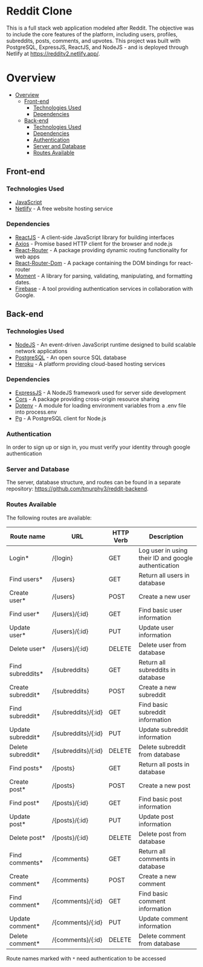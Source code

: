 # Reddit Clone

This is a full stack web application modeled after Reddit. The objective was to include the core features of the platform, including users, profiles, subreddits, posts, comments, and upvotes. This project was built with PostgreSQL, ExpressJS, ReactJS, and NodeJS - and is deployed through Netlify at https://redditv2.netlify.app/.

# Overview

- [Overview](#overview)
  - [Front-end](#front-end)
    - [Technologies Used](#technologies-used)
    - [Dependencies](#dependencies)
  - [Back-end](#back-end)
    - [Technologies Used](#technologies-used-1)
    - [Dependencies](#dependencies-1)
    - [Authentication](#authentication)
    - [Server and Database](#server-and-database)
    - [Routes Available](#routes-available)

## Front-end

### Technologies Used

- [JavaScript](https://www.javascript.com/)
- [Netlify](https://www.netlify.com/) - A free website hosting service

### Dependencies

- [ReactJS](https://reactjs.org/) - A client-side JavaScript library for building interfaces
- [Axios](https://www.npmjs.com/package/axios) - Promise based HTTP client for the browser and node.js
- [React-Router](https://www.npmjs.com/package/react-router) - A package providing dynamic routing functionality for web apps
- [React-Router-Dom](https://www.npmjs.com/package/react-router-dom) - A package containing the DOM bindings for react-router
- [Moment](https://www.npmjs.com/package/moment) - A library for parsing, validating, manipulating, and formatting dates.
- [Firebase](https://firebase.google.com/) - A tool providing authentication services in collaboration with Google.

## Back-end 

### Technologies Used

- [NodeJS](https://nodejs.org/en/) - An event-driven JavaScript runtime designed to build scalable network applications
- [PostgreSQL](https://www.postgresql.org/) - An open source SQL database
- [Heroku](https://www.heroku.com/) - A platform providing cloud-based hosting services

### Dependencies

- [ExpressJS](https://expressjs.com/) - A NodeJS framework used for server side development
- [Cors](https://www.npmjs.com/package/cors) - A package providing cross-origin resource sharing
- [Dotenv](https://www.npmjs.com/package/dotenv) - A module for loading environment variables from a .env file into process.env
- [Pg](https://node-postgres.com/) - A PostgreSQL client for Node.js

### Authentication

In order to sign up or sign in, you must verify your identity through google authentication

### Server and Database

The server, database structure, and routes can be found in a separate repository: https://github.com/tmurphy3/reddit-backend.

### Routes Available

The following routes are available:

| **Route name**        | **URL**                 | **HTTP Verb** | **Description**                                                   |
| ---------------       | ----------------------- | ------------- | ----------------------------------------------------------------- |
| Login*                | /{login}                | GET           | Log user in using their ID and google authentication              |
| Find users*           | /{users}                | GET           | Return all users in database                                      |    
| Create user*          | /{users}                | POST          | Create a new user                                                 |       
| Find user*            | /{users}/{:id}          | GET           | Find basic user information                                       |    
| Update user*          | /{users}/{:id}          | PUT           | Update user information                                           |       
| Delete user*          | /{users}/{:id}          | DELETE        | Delete user from database                                         |   
| Find subreddits*      | /{subreddits}           | GET           | Return all subreddits in database                                 |    
| Create subreddit*     | /{subreddits}           | POST          | Create a new subreddit                                            |       
| Find subreddit*       | /{subreddits}/{:id}     | GET           | Find basic subreddit information                                  |    
| Update subreddit*     | /{subreddits}/{:id}     | PUT           | Update subreddit information                                      |       
| Delete subreddit*     | /{subreddits}/{:id}     | DELETE        | Delete subreddit from database                                    |  
| Find posts*           | /{posts}                | GET           | Return all posts in database                                      |    
| Create post*          | /{posts}                | POST          | Create a new post                                                 |       
| Find post*            | /{posts}/{:id}          | GET           | Find basic post information                                       |    
| Update post*          | /{posts}/{:id}          | PUT           | Update post information                                           |       
| Delete post*          | /{posts}/{:id}          | DELETE        | Delete post from database                                         | 
| Find comments*        | /{comments}             | GET           | Return all comments in database                                   |    
| Create comment*       | /{comments}             | POST          | Create a new comment                                              |       
| Find comment*         | /{comments}/{:id}       | GET           | Find basic comment information                                    |    
| Update comment*       | /{comments}/{:id}       | PUT           | Update comment information                                        |       
| Delete comment*       | /{comments}/{:id}       | DELETE        | Delete comment from database                                      | 

Route names marked with `*` need authentication to be accessed
